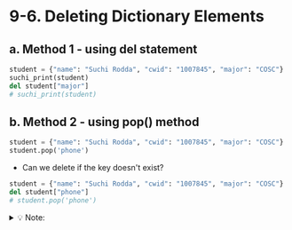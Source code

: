 # 9-6. Deleting Dictionary Elements

## a. Method 1 - using del statement
```python
student = {"name": "Suchi Rodda", "cwid": "1007845", "major": "COSC"}
suchi_print(student)
del student["major"]
# suchi_print(student)
```

## b. Method 2 - using pop() method
```python
student = {"name": "Suchi Rodda", "cwid": "1007845", "major": "COSC"}
student.pop('phone')
```
- Can we delete if the key doesn't exist?
```python
student = {"name": "Suchi Rodda", "cwid": "1007845", "major": "COSC"}
del student["phone"]
# student.pop('phone')
```

<details>
  <summary>
    💡 Note:
  </summary>
  Both del and pop() will raise an exception if the key is not found
</details>